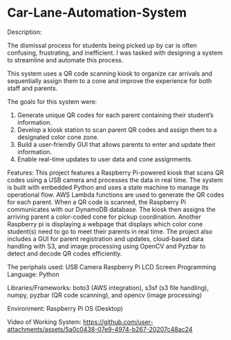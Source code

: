 # Car-Lane-Automation-System

Description:

The dismissal process for students being picked up by car is often confusing, frustrating, and inefficient. I was tasked with designing a system to streamline and automate this process.

This system uses a QR code scanning kiosk to organize car arrivals and sequentially assign them to a cone and improve the experience for both staff and parents.

The goals for this system were:
1. Generate unique QR codes for each parent containing their student’s information.
2. Develop a kiosk station to scan parent QR codes and assign them to a designated color cone zone.
3. Build a user-friendly GUI that allows parents to enter and update their information.
4. Enable real-time updates to user data and cone assignments.

Features:
This project features a Raspberry Pi-powered kiosk that scans QR codes using a USB camera and processes the data in real time. The system is built with embedded Python and uses a state machine to manage its operational flow. AWS Lambda functions are used to generate the QR codes for each parent. When a QR code is scanned, the Raspberry Pi communicates with our DynamoDB database. The kiosk then assigns the arriving parent a color-coded cone for pickup coordination. Another Raspberry pi is displaying a webpage that displays which color cone student(s) need to go to meet their parents in real time. The project also includes a GUI for parent registration and updates, cloud-based data handling with S3, and image processing using OpenCV and Pyzbar to detect and decode QR codes efficiently.

The periphals used:
USB Camera
Raspberry Pi
LCD Screen
Programming Language: Python

Libraries/Frameworks: boto3 (AWS integration), s3sf (s3 file handling), numpy, pyzbar (QR code scanning), and opencv (image processing)

Environment: Raspberry Pi OS (Desktop)

Video of Working System:
https://github.com/user-attachments/assets/5a0c0438-07e9-4974-b267-20207c48ac24

